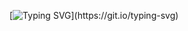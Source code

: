 [![Typing SVG](https://readme-typing-svg.demolab.com?font=Gloria+Hallelujah&size=50&duration=2500&pause=1000&color=000000&center=true&vCenter=true&random=false&width=1000&height=100&lines=I'm+a+developer+%22Daseul+Jung%22.;I+love+challenges+and+personal+growth!)](https://git.io/typing-svg)

<!--
**ramigou/ramigou** is a ✨ _special_ ✨ repository because its `README.md` (this file) appears on your GitHub profile.

Here are some ideas to get you started:

- 🔭 I’m currently working on ...
- 🌱 I’m currently learning ...
- 👯 I’m looking to collaborate on ...
- 🤔 I’m looking for help with ...
- 💬 Ask me about ...
- 📫 How to reach me: ...
- 😄 Pronouns: ...
- ⚡ Fun fact: ...
-->
